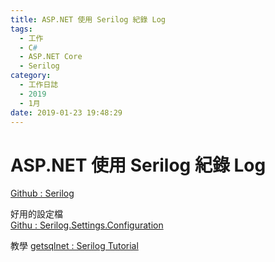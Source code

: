 ```yaml
---
title: ASP.NET 使用 Serilog 紀錄 Log
tags:
  - 工作
  - C#
  - ASP.NET Core
  - Serilog
category:
  - 工作日誌
  - 2019
  - 1月
date: 2019-01-23 19:48:29
---
```

# ASP.NET 使用 Serilog 紀錄 Log #

[Github : Serilog](https://github.com/serilog/serilog)

好用的設定檔  
[Githu : Serilog.Settings.Configuration](https://github.com/serilog/serilog-settings-configuration)

教學
[getsqlnet : Serilog Tutorial](https://blog.getseq.net/serilog-tutorial/)